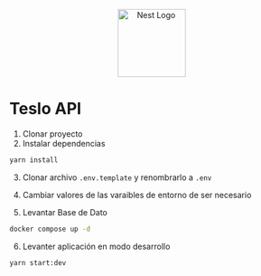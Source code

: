 <p align="center">
  <a href="http://nestjs.com/" target="blank"><img src="https://nestjs.com/img/logo-small.svg" width="120" alt="Nest Logo" /></a>
</p>

# Teslo API

1. Clonar proyecto
2. Instalar dependencias

```bash
yarn install
```

3. Clonar archivo `.env.template` y renombrarlo a `.env`
4. Cambiar valores de las varaibles de entorno de ser necesario

5. Levantar Base de Dato

```bash
docker compose up -d
```

6. Levanter aplicación en modo desarrollo

```bash
yarn start:dev
```
